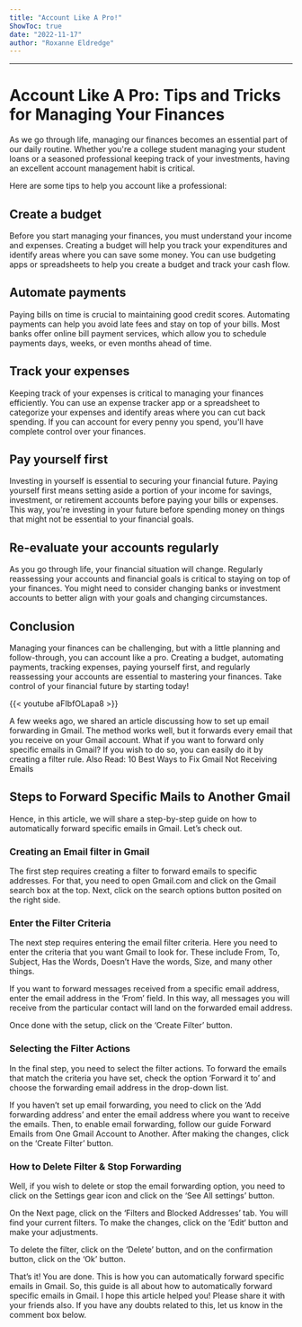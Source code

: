 ```yaml
---
title: "Account Like A Pro!"
ShowToc: true 
date: "2022-11-17"
author: "Roxanne Eldredge"
---
```

*****
# Account Like A Pro: Tips and Tricks for Managing Your Finances

As we go through life, managing our finances becomes an essential part of our daily routine. Whether you're a college student managing your student loans or a seasoned professional keeping track of your investments, having an excellent account management habit is critical.

Here are some tips to help you account like a professional:

## Create a budget

Before you start managing your finances, you must understand your income and expenses. Creating a budget will help you track your expenditures and identify areas where you can save some money. You can use budgeting apps or spreadsheets to help you create a budget and track your cash flow.

## Automate payments

Paying bills on time is crucial to maintaining good credit scores. Automating payments can help you avoid late fees and stay on top of your bills. Most banks offer online bill payment services, which allow you to schedule payments days, weeks, or even months ahead of time.

## Track your expenses

Keeping track of your expenses is critical to managing your finances efficiently. You can use an expense tracker app or a spreadsheet to categorize your expenses and identify areas where you can cut back spending. If you can account for every penny you spend, you'll have complete control over your finances.

## Pay yourself first

Investing in yourself is essential to securing your financial future. Paying yourself first means setting aside a portion of your income for savings, investment, or retirement accounts before paying your bills or expenses. This way, you're investing in your future before spending money on things that might not be essential to your financial goals.

## Re-evaluate your accounts regularly

As you go through life, your financial situation will change. Regularly reassessing your accounts and financial goals is critical to staying on top of your finances. You might need to consider changing banks or investment accounts to better align with your goals and changing circumstances.

## Conclusion

Managing your finances can be challenging, but with a little planning and follow-through, you can account like a pro. Creating a budget, automating payments, tracking expenses, paying yourself first, and regularly reassessing your accounts are essential to mastering your finances. Take control of your financial future by starting today!

{{< youtube aFIbfOLapa8 >}} 



A few weeks ago, we shared an article discussing how to set up email forwarding in Gmail. The method works well, but it forwards every email that you receive on your Gmail account.
What if you want to forward only specific emails in Gmail? If you wish to do so, you can easily do it by creating a filter rule.
Also Read: 10 Best Ways to Fix Gmail Not Receiving Emails

 
## Steps to Forward Specific Mails to Another Gmail


Hence, in this article, we will share a step-by-step guide on how to automatically forward specific emails in Gmail. Let’s check out.

 
### Creating an Email filter in Gmail



The first step requires creating a filter to forward emails to specific addresses. For that, you need to open Gmail.com and click on the Gmail search box at the top. Next, click on the search options button posited on the right side.

 
### Enter the Filter Criteria


The next step requires entering the email filter criteria. Here you need to enter the criteria that you want Gmail to look for. These include From, To, Subject, Has the Words, Doesn’t Have the words, Size, and many other things.

If you want to forward messages received from a specific email address, enter the email address in the ‘From’ field. In this way, all messages you will receive from the particular contact will land on the forwarded email address.

Once done with the setup, click on the ‘Create Filter’ button.


 
### Selecting the Filter Actions


In the final step, you need to select the filter actions. To forward the emails that match the criteria you have set, check the option ‘Forward it to’ and choose the forwarding email address in the drop-down list.

If you haven’t set up email forwarding, you need to click on the ‘Add forwarding address’ and enter the email address where you want to receive the emails. Then, to enable email forwarding, follow our guide Forward Emails from One Gmail Account to Another.
After making the changes, click on the ‘Create Filter’ button.

 
### How to Delete Filter & Stop Forwarding


Well, if you wish to delete or stop the email forwarding option, you need to click on the Settings gear icon and click on the ‘See All settings’ button.

On the Next page, click on the ‘Filters and Blocked Addresses’ tab. You will find your current filters. To make the changes, click on the ‘Edit‘ button and make your adjustments.

To delete the filter, click on the ‘Delete’ button, and on the confirmation button, click on the ‘Ok’ button.

That’s it! You are done. This is how you can automatically forward specific emails in Gmail.
So, this guide is all about how to automatically forward specific emails in Gmail. I hope this article helped you! Please share it with your friends also. If you have any doubts related to this, let us know in the comment box below.





